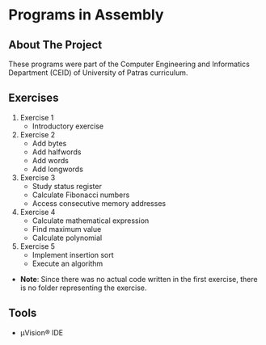 
# Programs in Assembly

## About The Project

These programs were part of the Computer Engineering and Informatics Department (CEID) of University of Patras curriculum.

## Exercises
1. Exercise 1
	- Introductory exercise
2. Exercise 2
	- Add bytes
	- Add halfwords
	- Add words
	- Add longwords
3. Exercise 3
	- Study status register
	- Calculate Fibonacci numbers
	- Access consecutive memory addresses
4. Exercise 4
	- Calculate mathematical expression
	- Find maximum value
	- Calculate polynomial 
5. Exercise 5
	- Implement insertion sort
	- Execute an algorithm
- **Note**: Since there was no actual code written in the first exercise, there is no folder representing the exercise.

## Tools
- µVision® IDE
